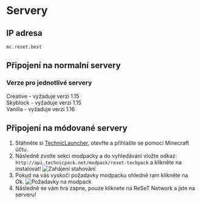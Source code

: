 # Servery

## IP adresa 

```
mc.reset.best
```

## Připojení na normalní servery

### Verze pro jednotlivé servery

Creative - vyžaduje verzi 1.15  
Skyblock - vyžaduje verzi 1.15  
Vanilla - vyžaduje verzi 1.16  

## Připojení na módované servery

1. Stáhněte si [TechnicLauncher](https://www.technicpack.net/download), otevřte a přihlašte se pomocí Minecraft účtu.
2. Následně zvolte sekci modpacky a do vyhledávání vložte odkaz: `http://api.technicpack.net/modpack/reset-techpack` a klikněte na instalovat!
![Zahájení stahování](https://files.reset.best/s/P3KDtwQXXGfeWtB/preview)
3. Pokud na vás vyskočí požadavky modpacku ohledně ram klikněte na Ok.
![Požadavky na modpack](https://files.reset.best/s/DjnkptLCeL8fjPJ/preview)
4. Následně se vám hra zapne, pouze kliknete na ReSeT Network a jste na serveru!
